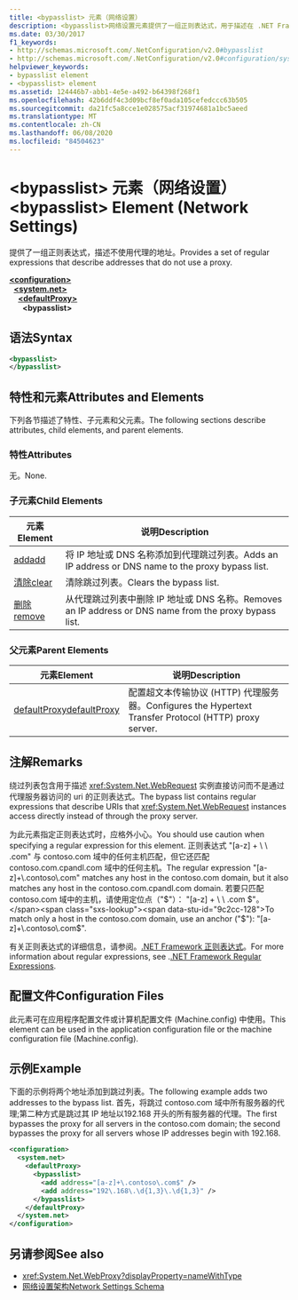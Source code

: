 ```yaml
---
title: <bypasslist> 元素（网络设置）
description: <bypasslist>网络设置元素提供了一组正则表达式，用于描述在 .NET Framework 中不使用代理的地址。
ms.date: 03/30/2017
f1_keywords:
- http://schemas.microsoft.com/.NetConfiguration/v2.0#bypasslist
- http://schemas.microsoft.com/.NetConfiguration/v2.0#configuration/system.net/defaultProxy/bypasslist
helpviewer_keywords:
- bypasslist element
- <bypasslist> element
ms.assetid: 124446b7-abb1-4e5e-a492-b64398f268f1
ms.openlocfilehash: 42b6ddf4c3d09bcf8ef0ada105cefedccc63b505
ms.sourcegitcommit: da21fc5a8cce1e028575acf31974681a1bc5aeed
ms.translationtype: MT
ms.contentlocale: zh-CN
ms.lasthandoff: 06/08/2020
ms.locfileid: "84504623"
---
```

# <a name="bypasslist-element-network-settings"></a><span data-ttu-id="9c2cc-103">\<bypasslist> 元素（网络设置）</span><span class="sxs-lookup"><span data-stu-id="9c2cc-103">\<bypasslist> Element (Network Settings)</span></span>
<span data-ttu-id="9c2cc-104">提供了一组正则表达式，描述不使用代理的地址。</span><span class="sxs-lookup"><span data-stu-id="9c2cc-104">Provides a set of regular expressions that describe addresses that do not use a proxy.</span></span>  

[**\<configuration>**](../configuration-element.md)\
&nbsp;&nbsp;[**\<system.net>**](system-net-element-network-settings.md)\
&nbsp;&nbsp;&nbsp;&nbsp;[**\<defaultProxy>**](defaultproxy-element-network-settings.md)\
&nbsp;&nbsp;&nbsp;&nbsp;&nbsp;&nbsp;**\<bypasslist>**

## <a name="syntax"></a><span data-ttu-id="9c2cc-105">语法</span><span class="sxs-lookup"><span data-stu-id="9c2cc-105">Syntax</span></span>  
  
```xml  
<bypasslist>
</bypasslist>  
```  
  
## <a name="attributes-and-elements"></a><span data-ttu-id="9c2cc-106">特性和元素</span><span class="sxs-lookup"><span data-stu-id="9c2cc-106">Attributes and Elements</span></span>  
 <span data-ttu-id="9c2cc-107">下列各节描述了特性、子元素和父元素。</span><span class="sxs-lookup"><span data-stu-id="9c2cc-107">The following sections describe attributes, child elements, and parent elements.</span></span>  
  
### <a name="attributes"></a><span data-ttu-id="9c2cc-108">特性</span><span class="sxs-lookup"><span data-stu-id="9c2cc-108">Attributes</span></span>  
 <span data-ttu-id="9c2cc-109">无。</span><span class="sxs-lookup"><span data-stu-id="9c2cc-109">None.</span></span>  
  
### <a name="child-elements"></a><span data-ttu-id="9c2cc-110">子元素</span><span class="sxs-lookup"><span data-stu-id="9c2cc-110">Child Elements</span></span>  
  
|<span data-ttu-id="9c2cc-111">**元素**</span><span class="sxs-lookup"><span data-stu-id="9c2cc-111">**Element**</span></span>|<span data-ttu-id="9c2cc-112">**说明**</span><span class="sxs-lookup"><span data-stu-id="9c2cc-112">**Description**</span></span>|  
|-----------------|---------------------|  
|[<span data-ttu-id="9c2cc-113">add</span><span class="sxs-lookup"><span data-stu-id="9c2cc-113">add</span></span>](add-element-for-bypasslist-network-settings.md)|<span data-ttu-id="9c2cc-114">将 IP 地址或 DNS 名称添加到代理跳过列表。</span><span class="sxs-lookup"><span data-stu-id="9c2cc-114">Adds an IP address or DNS name to the proxy bypass list.</span></span>|  
|[<span data-ttu-id="9c2cc-115">清除</span><span class="sxs-lookup"><span data-stu-id="9c2cc-115">clear</span></span>](clear-element-for-bypasslist-network-settings.md)|<span data-ttu-id="9c2cc-116">清除跳过列表。</span><span class="sxs-lookup"><span data-stu-id="9c2cc-116">Clears the bypass list.</span></span>|  
|[<span data-ttu-id="9c2cc-117">删除</span><span class="sxs-lookup"><span data-stu-id="9c2cc-117">remove</span></span>](remove-element-for-bypasslist-network-settings.md)|<span data-ttu-id="9c2cc-118">从代理跳过列表中删除 IP 地址或 DNS 名称。</span><span class="sxs-lookup"><span data-stu-id="9c2cc-118">Removes an IP address or DNS name from the proxy bypass list.</span></span>|  
  
### <a name="parent-elements"></a><span data-ttu-id="9c2cc-119">父元素</span><span class="sxs-lookup"><span data-stu-id="9c2cc-119">Parent Elements</span></span>  
  
|<span data-ttu-id="9c2cc-120">**元素**</span><span class="sxs-lookup"><span data-stu-id="9c2cc-120">**Element**</span></span>|<span data-ttu-id="9c2cc-121">**说明**</span><span class="sxs-lookup"><span data-stu-id="9c2cc-121">**Description**</span></span>|  
|-----------------|---------------------|  
|[<span data-ttu-id="9c2cc-122">defaultProxy</span><span class="sxs-lookup"><span data-stu-id="9c2cc-122">defaultProxy</span></span>](defaultproxy-element-network-settings.md)|<span data-ttu-id="9c2cc-123">配置超文本传输协议 (HTTP) 代理服务器。</span><span class="sxs-lookup"><span data-stu-id="9c2cc-123">Configures the Hypertext Transfer Protocol (HTTP) proxy server.</span></span>|  
  
## <a name="remarks"></a><span data-ttu-id="9c2cc-124">注解</span><span class="sxs-lookup"><span data-stu-id="9c2cc-124">Remarks</span></span>  
 <span data-ttu-id="9c2cc-125">绕过列表包含用于描述 <xref:System.Net.WebRequest> 实例直接访问而不是通过代理服务器访问的 uri 的正则表达式。</span><span class="sxs-lookup"><span data-stu-id="9c2cc-125">The bypass list contains regular expressions that describe URIs that <xref:System.Net.WebRequest> instances access directly instead of through the proxy server.</span></span>  
  
 <span data-ttu-id="9c2cc-126">为此元素指定正则表达式时，应格外小心。</span><span class="sxs-lookup"><span data-stu-id="9c2cc-126">You should use caution when specifying a regular expression for this element.</span></span> <span data-ttu-id="9c2cc-127">正则表达式 "[a-z] + \\ \\ .com" 与 contoso.com 域中的任何主机匹配，但它还匹配 contoso.com.cpandl.com 域中的任何主机。</span><span class="sxs-lookup"><span data-stu-id="9c2cc-127">The regular expression "[a-z]+\\.contoso\\.com" matches any host in the contoso.com domain, but it also matches any host in the contoso.com.cpandl.com domain.</span></span> <span data-ttu-id="9c2cc-128">若要只匹配 contoso.com 域中的主机，请使用定位点（"$"）： "[a-z] + \\ \\ .com $"。</span><span class="sxs-lookup"><span data-stu-id="9c2cc-128">To match only a host in the contoso.com domain, use an anchor ("$"): "[a-z]+\\.contoso\\.com$".</span></span>  
  
 <span data-ttu-id="9c2cc-129">有关正则表达式的详细信息，请参阅。[.NET Framework 正则表达式](../../../../standard/base-types/regular-expressions.md)。</span><span class="sxs-lookup"><span data-stu-id="9c2cc-129">For more information about regular expressions, see .[.NET Framework Regular Expressions](../../../../standard/base-types/regular-expressions.md).</span></span>  
  
## <a name="configuration-files"></a><span data-ttu-id="9c2cc-130">配置文件</span><span class="sxs-lookup"><span data-stu-id="9c2cc-130">Configuration Files</span></span>  
 <span data-ttu-id="9c2cc-131">此元素可在应用程序配置文件或计算机配置文件 (Machine.config) 中使用。</span><span class="sxs-lookup"><span data-stu-id="9c2cc-131">This element can be used in the application configuration file or the machine configuration file (Machine.config).</span></span>  
  
## <a name="example"></a><span data-ttu-id="9c2cc-132">示例</span><span class="sxs-lookup"><span data-stu-id="9c2cc-132">Example</span></span>  
 <span data-ttu-id="9c2cc-133">下面的示例将两个地址添加到跳过列表。</span><span class="sxs-lookup"><span data-stu-id="9c2cc-133">The following example adds two addresses to the bypass list.</span></span> <span data-ttu-id="9c2cc-134">首先，将跳过 contoso.com 域中所有服务器的代理;第二种方式是跳过其 IP 地址以192.168 开头的所有服务器的代理。</span><span class="sxs-lookup"><span data-stu-id="9c2cc-134">The first bypasses the proxy for all servers in the contoso.com domain; the second bypasses the proxy for all servers whose IP addresses begin with 192.168.</span></span>  
  
```xml  
<configuration>  
  <system.net>  
    <defaultProxy>  
      <bypasslist>  
        <add address="[a-z]+\.contoso\.com$" />  
        <add address="192\.168\.\d{1,3}\.\d{1,3}" />  
      </bypasslist>  
    </defaultProxy>  
  </system.net>  
</configuration>  
```  
  
## <a name="see-also"></a><span data-ttu-id="9c2cc-135">另请参阅</span><span class="sxs-lookup"><span data-stu-id="9c2cc-135">See also</span></span>

- <xref:System.Net.WebProxy?displayProperty=nameWithType>
- [<span data-ttu-id="9c2cc-136">网络设置架构</span><span class="sxs-lookup"><span data-stu-id="9c2cc-136">Network Settings Schema</span></span>](index.md)
